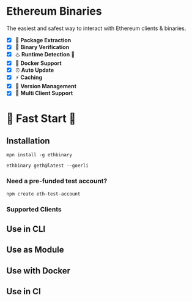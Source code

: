 # Ethereum Binaries

The easiest and safest way to interact with Ethereum clients & binaries.

- [X] 🎁 **Package Extraction**
- [x] 🔐 **Binary Verification**
- [x] ♨️ **Runtime Detection** 🐍
- [X] 🐳 **Docker Support** 
- [x] ⏰ **Auto Update**
- [x] ⚡ **Caching**
- [x] 🐙 **Version Management**
- [x] 🌈 **Multi Client Support**

# 🚀 Fast Start 🚀

## Installation
```shell
mpn install -g ethbinary
```

```shell
ethbinary geth@latest --goerli
```



### Need a pre-funded test account?
```shell
npm create eth-test-account
```

### Supported Clients


## Use in CLI

## Use as Module

## Use with Docker

## Use in CI

